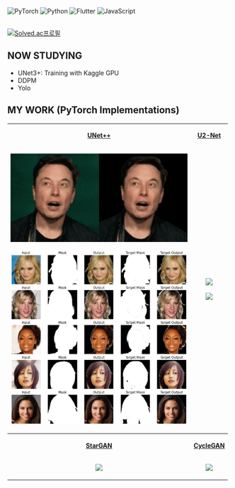 <div>
  <img alt="PyTorch" src ="https://img.shields.io/badge/PyTorch-EE4C2C.svg?&style=flat-square&logo=PyTorch&logoColor=white"/>
  <img alt="Python" src ="https://img.shields.io/badge/Python-3776AB.svg?&style=flat-square&logo=Python&logoColor=white"/>
  <img alt="Flutter" src ="https://img.shields.io/badge/Flutter-02569B.svg?&style=flat-square&logo=Flutter&logoColor=white"/>
  <img alt="JavaScript" src ="https://img.shields.io/badge/JavaScript-F7DF1E.svg?&style=flat-square&logo=JavaScript&logoColor=white"/>
<div>

<br>

[![Solved.ac프로필](http://mazassumnida.wtf/api/mini/generate_badge?boj=99edward)](https://solved.ac/99edward)

## NOW STUDYING
- UNet3+: Training with Kaggle GPU  
- DDPM
- Yolo


## MY WORK (PyTorch Implementations)

<table>
  <th>
    <p align='center'><a href='https://github.com/kimjy99/unetplusplus-celeba'>UNet++</a></p>
  </th>
  <th>
    <p align='center'><a href='https://github.com/kimjy99/u2net-pytorch'>U2-Net</a></p>
  </th>
	<tr>
	    <td>
        <p align='center'><img src='https://github.com/kimjy99/unetplusplus-celeba/blob/main/images/elon-combined.gif' width='400'><p>
        <p align='center'><img src='https://github.com/kimjy99/unetplusplus-celeba/blob/main/images/result_small.png' width='400'><p>
      </td>
	    <td>
        <p align='center'><img src='https://github.com/kimjy99/u2net-pytorch/blob/main/images/elon-combined.gif' width='400'><p>
        <p align='center'><img src='https://github.com/kimjy99/u2net-pytorch/blob/main/images/result_small.png' width='400'><p>
      </td>
	</tr>
  <th>
    <p align='center'><a href='https://github.com/kimjy99/stargan-celeba'>StarGAN</a></p>
  </th>
  <th>
    <p align='center'><a href='https://github.com/kimjy99/cyclegan'>CycleGAN</a></p>
  </th>
	<tr>
      <td>
        <p align='center'><img src='https://github.com/kimjy99/stargan-celeba/blob/main/images/test3.gif' width='400'><p>
      </td>
	    <td>
        <p align='center'><img src='https://github.com/kimjy99/cyclegan/blob/main/images/test_img_small.png' width='400'><p>
      </td>
	</tr>
</table>

